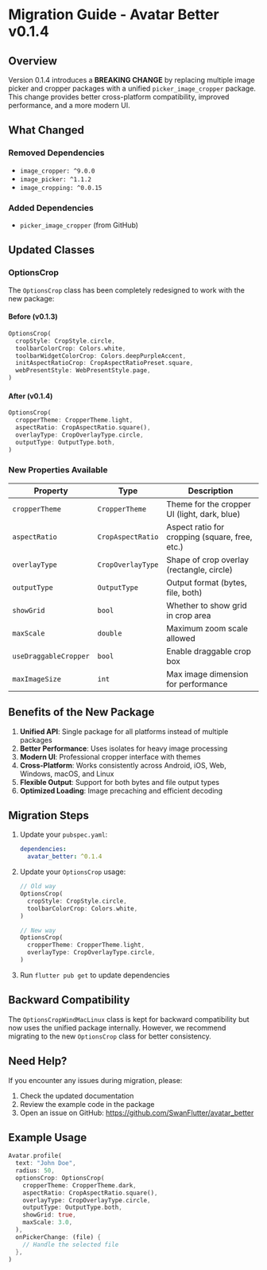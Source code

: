 # Migration Guide - Avatar Better v0.1.4

## Overview

Version 0.1.4 introduces a **BREAKING CHANGE** by replacing multiple image picker and cropper packages with a unified `picker_image_cropper` package. This change provides better cross-platform compatibility, improved performance, and a more modern UI.

## What Changed

### Removed Dependencies
- `image_cropper: ^9.0.0`
- `image_picker: ^1.1.2`
- `image_cropping: ^0.0.15`

### Added Dependencies
- `picker_image_cropper` (from GitHub)

## Updated Classes

### OptionsCrop
The `OptionsCrop` class has been completely redesigned to work with the new package:

#### Before (v0.1.3)
```dart
OptionsCrop(
  cropStyle: CropStyle.circle,
  toolbarColorCrop: Colors.white,
  toolbarWidgetColorCrop: Colors.deepPurpleAccent,
  initAspectRatioCrop: CropAspectRatioPreset.square,
  webPresentStyle: WebPresentStyle.page,
)
```

#### After (v0.1.4)
```dart
OptionsCrop(
  cropperTheme: CropperTheme.light,
  aspectRatio: CropAspectRatio.square(),
  overlayType: CropOverlayType.circle,
  outputType: OutputType.both,
)
```

### New Properties Available

| Property | Type | Description |
|----------|------|-------------|
| `cropperTheme` | `CropperTheme` | Theme for the cropper UI (light, dark, blue) |
| `aspectRatio` | `CropAspectRatio` | Aspect ratio for cropping (square, free, etc.) |
| `overlayType` | `CropOverlayType` | Shape of crop overlay (rectangle, circle) |
| `outputType` | `OutputType` | Output format (bytes, file, both) |
| `showGrid` | `bool` | Whether to show grid in crop area |
| `maxScale` | `double` | Maximum zoom scale allowed |
| `useDraggableCropper` | `bool` | Enable draggable crop box |
| `maxImageSize` | `int` | Max image dimension for performance |

## Benefits of the New Package

1. **Unified API**: Single package for all platforms instead of multiple packages
2. **Better Performance**: Uses isolates for heavy image processing
3. **Modern UI**: Professional cropper interface with themes
4. **Cross-Platform**: Works consistently across Android, iOS, Web, Windows, macOS, and Linux
5. **Flexible Output**: Support for both bytes and file output types
6. **Optimized Loading**: Image precaching and efficient decoding

## Migration Steps

1. Update your `pubspec.yaml`:
   ```yaml
   dependencies:
     avatar_better: ^0.1.4
   ```

2. Update your `OptionsCrop` usage:
   ```dart
   // Old way
   OptionsCrop(
     cropStyle: CropStyle.circle,
     toolbarColorCrop: Colors.white,
   )
   
   // New way
   OptionsCrop(
     cropperTheme: CropperTheme.light,
     overlayType: CropOverlayType.circle,
   )
   ```

3. Run `flutter pub get` to update dependencies

## Backward Compatibility

The `OptionsCropWindMacLinux` class is kept for backward compatibility but now uses the unified package internally. However, we recommend migrating to the new `OptionsCrop` class for better consistency.

## Need Help?

If you encounter any issues during migration, please:
1. Check the updated documentation
2. Review the example code in the package
3. Open an issue on GitHub: https://github.com/SwanFlutter/avatar_better

## Example Usage

```dart
Avatar.profile(
  text: "John Doe",
  radius: 50,
  optionsCrop: OptionsCrop(
    cropperTheme: CropperTheme.dark,
    aspectRatio: CropAspectRatio.square(),
    overlayType: CropOverlayType.circle,
    outputType: OutputType.both,
    showGrid: true,
    maxScale: 3.0,
  ),
  onPickerChange: (file) {
    // Handle the selected file
  },
)
```